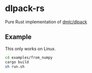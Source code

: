 # dlpack-rs

Pure Rust implementation of [dmlc/dlpack](https://github.com/dmlc/dlpack)

## Example

This only works on Linux. 

```bash
cd examples/from_numpy
cargo build
sh run.sh
```